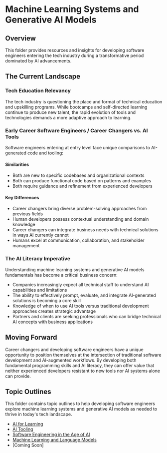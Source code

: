# Machine Learning Systems and Generative AI Models

## Overview

This folder provides resources and insights for developing software engineers entering the tech industry during a transformative period dominated by AI advancements.

## The Current Landscape

### Tech Education Relevancy

The tech industry is questioning the place and format of technical education and upskilling programs. While bootcamps and self-directed learning continue to produce new talent, the rapid evolution of tools and technologies demands a more adaptive approach to learning.

### Early Career Software Engineers / Career Changers vs. AI Tools

Software engineers entering at entry level face unique comparisons to AI-generated code and tooling:

#### Similarities

- Both are new to specific codebases and organizational contexts
- Both can produce functional code based on patterns and examples
- Both require guidance and refinement from experienced developers

#### Key Differences

- Career changers bring diverse problem-solving approaches from previous fields
- Human developers possess contextual understanding and domain knowledge
- Career changers can integrate business needs with technical solutions in ways AI currently cannot
- Humans excel at communication, collaboration, and stakeholder management

### The AI Literacy Imperative

Understanding machine learning systems and generative AI models fundamentals has become a critical business concern:

- Companies increasingly expect all technical staff to understand AI capabilities and limitations
- The ability to effectively prompt, evaluate, and integrate AI-generated solutions is becoming a core skill
- Knowledge of when to use AI tools versus traditional development approaches creates strategic advantage
- Partners and clients are seeking professionals who can bridge technical AI concepts with business applications

## Moving Forward

Career changers and developing software engineers have a unique opportunity to position themselves at the intersection of traditional software development and AI-augmented workflows. By developing both fundamental programming skills and AI literacy, they can offer value that neither experienced developers resistant to new tools nor AI systems alone can provide.

## Topic Outlines

This folder contains topic outlines to help developing software engineers explore machine learning systems and generative AI models as needed to thrive in today's tech landscape.

- [AI for Learning](/artificial-intelligence/ai-for-learning.md)
- [AI Tooling](/artificial-intelligence/ai-tooling.md)
- [Software Engineering in the Age of AI](/artificial-intelligence/software-engineering-in-the-age-of-ai.md)
- [Machine Learning and Language Models](/artificial-intelligence/machine-learning-language-models.md)
- [Coming Soon]
